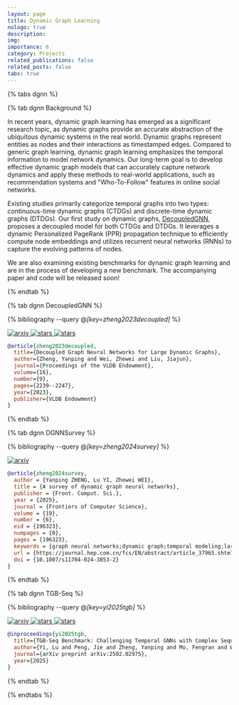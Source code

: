 ```yaml
---
layout: page
title: Dynamic Graph Learning
nologo: true
description:  
img: 
importance: 6
category: Projects
related_publications: false
related_posts: false
tabs: true
---
```


{% tabs dgnn %}

{% tab dgnn Background %}

In recent years, dynamic graph learning has emerged as a significant research topic, as dynamic graphs provide an accurate abstraction of the ubiquitous dynamic systems in the real world. Dynamic graphs represent entities as nodes and their interactions as timestamped edges. Compared to generic graph learning, dynamic graph learning emphasizes the temporal information to model network dynamics. Our long-term goal is to develop effective dynamic graph models that can accurately capture network dynamics and apply these methods to real-world applications, such as recommendation systems and "Who-To-Follow" features in online social networks.

Existing studies primarily categorize temporal graphs into two types: continuous-time dynamic graphs (CTDGs) and discrete-time dynamic graphs (DTDGs). Our first study on dynamic graphs, [DecoupledGNN](https://dl.acm.org/doi/10.14778/3598581.3598595), proposes a decoupled model for both CTDGs and DTDGs. It leverages a dynamic Personalized PageRank (PPR) propagation technique to efficiently compute node embeddings and utilizes recurrent neural networks (RNNs) to capture the evolving patterns of nodes.

We are also examining existing benchmarks for dynamic graph learning and are in the process of developing a new benchmark. The accompanying paper and code will be released soon!

{% endtab %}

{% tab dgnn DecoupledGNN %}

{% bibliography --query @*[key=zheng2023decoupled]* %}

<p>
  <a href="https://arxiv.org/abs/2305.08273">
    <img src="https://img.shields.io/badge/arxiv-2305.08273-b31b1b?style=flat&logo=arxiv
" alt="arxiv" />
  </a>
  <a href="https://github.com/zheng-yp/DecoupledDGNN">
    <img src="https://img.shields.io/badge/zheng--yp%2FDecoupledDGNN-white?logo=github&labelColor=black" alt="stars" />
  </a>
  <a href="https://github.com/zheng-yp/DecoupledDGNN/stargazers">
    <img src="https://img.shields.io/github/stars/zheng-yp/DecoupledDGNN" alt="stars" />
  </a>
</p>


```bibtex
@article{zheng2023decoupled,
  title={Decoupled Graph Neural Networks for Large Dynamic Graphs},
  author={Zheng, Yanping and Wei, Zhewei and Liu, Jiajun},
  journal={Proceedings of the VLDB Endowment},
  volume={16},
  number={9},
  pages={2239--2247},
  year={2023},
  publisher={VLDB Endowment}
}
```

{% endtab %}

{% tab dgnn DGNNSurvey %}

{% bibliography --query @*[key=zheng2024survey]* %}

<p>
  <a href="https://arxiv.org/abs/2404.18211">
    <img src="https://img.shields.io/badge/arxiv-2404.18211-b31b1b?style=flat&logo=arxiv
" alt="arxiv" />
  </a>
</p>

```bibtex
@article{zheng2024survey,
  author = {Yanping ZHENG, Lu YI, Zhewei WEI},
  title = {A survey of dynamic graph neural networks},
  publisher = {Front. Comput. Sci.},
  year = {2025},
  journal = {Frontiers of Computer Science},
  volume = {19},
  number = {6},
  eid = {196323},
  numpages = {0},
  pages = {196323},
  keywords = {graph neural networks;dynamic graph;temporal modeling;large-scale},
  url = {https://journal.hep.com.cn/fcs/EN/abstract/article_37965.shtml},
  doi = {10.1007/s11704-024-3853-2}
}    
```
{% endtab %}

{% tab dgnn TGB-Seq %}

{% bibliography --query @*[key=yi2025tgb]* %}

<p>
  <a href="https://arxiv.org/abs/2502.02975">
    <img src="https://img.shields.io/badge/arxiv-2502.02975-b31b1b?style=flat&logo=arxiv
" alt="arxiv" />
  </a>
  <a href="https://github.com/TGB-Seq/TGB-Seq">
    <img src="https://img.shields.io/badge/TGB--Seq-white?logo=github&labelColor=black" alt="stars" />
  </a>
  <a href="https://github.com/TGB-Seq/TGB-Seq/stargazers">
    <img src="https://img.shields.io/github/stars/TGB-Seq/TGB-Seq" alt="stars" />
  </a>
</p>

```bibtex
@inproceedings{yi2025tgb,
  title={TGB-Seq Benchmark: Challenging Temporal GNNs with Complex Sequential Dynamics},
  author={Yi, Lu and Peng, Jie and Zheng, Yanping and Mo, Fengran and Wei, Zhewei and Ye, Yuhang and Zixuan, Yue and Huang, Zengfeng},
  journal={arXiv preprint arXiv:2502.02975},
  year={2025}
}
```

{% endtab %}

{% endtabs %}